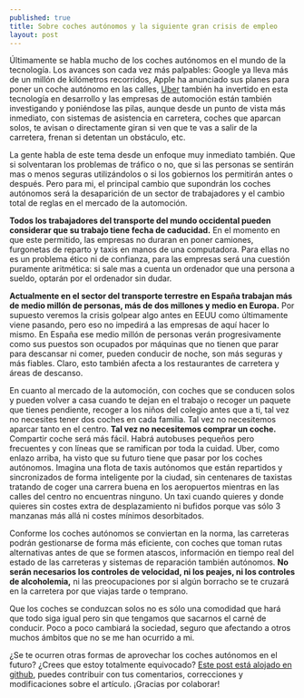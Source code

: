```yaml
---
published: true
title: Sobre coches autónomos y la siguiente gran crisis de empleo
layout: post
---
```

Últimamente se habla mucho de los coches autónomos en el mundo de la tecnología. Los avances son cada vez más palpables: Google ya lleva más de un millón de kilómetros recorridos, Apple ha anunciado sus planes para poner un coche autónomo en las calles, [Uber](http://www.theguardian.com/technology/2015/feb/03/are-driverless-cars-the-future-of-uber) también ha invertido en esta tecnología en desarrollo y las empresas de automoción están también investigando y poniéndose las pilas, aunque desde un punto de vista más inmediato, con sistemas de asistencia en carretera, coches que aparcan solos, te avisan o directamente giran si ven que te vas a salir de la carretera, frenan si detentan un obstáculo, etc.

La gente habla de este tema desde un enfoque muy inmediato también. Que si solventaran los problemas de tráfico o no, que si las personas se sentirán mas o menos seguras utilizándolos o si los gobiernos los permitirán antes o después. Pero para mi, el principal cambio que supondrán los coches autónomos será la desaparición de un sector de trabajadores y el cambio total de reglas en el mercado de la automoción. 

**Todos los trabajadores del transporte del mundo occidental pueden considerar que su trabajo tiene fecha de caducidad.** En el momento en que este permitido, las empresas no duraran en poner camiones, furgonetas de reparto y taxis en manos de una computadora. Para ellas no es un problema ético ni de confianza, para las empresas será una cuestión puramente aritmética: si sale mas a cuenta un ordenador que una persona a sueldo, optarán por el ordenador sin dudar.

**Actualmente en el sector del transporte terrestre en España trabajan más de medio millón de personas, más de dos millones y medio en Europa.** Por supuesto veremos la crisis golpear algo antes en EEUU como últimamente viene pasando, pero eso no impedirá a las empresas de aquí hacer lo mismo. En España ese medio millón de personas verán progresivamente como sus puestos son ocupados por máquinas que no tienen que parar para descansar ni comer, pueden conducir de noche, son más seguras y más fiables. Claro, esto también afecta a los restaurantes de carretera y áreas de descanso.

En cuanto al mercado de la automoción, con coches que se conducen solos y pueden volver a casa cuando te dejan en el trabajo o recoger un paquete que tienes pendiente, recoger a los niños del colegio antes que a ti, tal vez no necesites tener dos coches en cada familia. Tal vez no necesitemos aparcar tanto en el centro. **Tal vez no necesitemos comprar un coche.** Compartir coche será más fácil. Habrá autobuses pequeños pero frecuentes y con líneas que se ramifican por toda la cuidad. Uber, como enlazo arriba, ha visto que su futuro tiene que pasar por los coches autónomos. Imagina una flota de taxis autónomos que están repartidos y sincronizados de forma inteligente por la ciudad, sin centenares de taxistas tratando de coger una carrera buena en los aeropuertos mientras en las calles del centro no encuentras ninguno. Un taxi cuando quieres y donde quieres sin costes extra de desplazamiento ni bufidos porque vas sólo 3 manzanas más allá ni costes mínimos desorbitados.

Conforme los coches autónomos se conviertan en la norma, las carreteras podrán gestionarse de forma más eficiente, con coches que toman rutas alternativas antes de que se formen atascos, información en tiempo real del estado de las carreteras y sistemas de reparación también autónomos. **No serán necesarios los controles de velocidad, ni los peajes, ni los controles de alcoholemia,** ni las preocupaciones por si algún borracho se te cruzará en la carretera por que viajas tarde o temprano.  

Que los coches se conduzcan solos no es sólo una comodidad que hará que todo siga igual pero sin que tengamos que sacarnos el carné de conducir. Poco a poco cambiará la sociedad, seguro que afectando a otros muchos ámbitos que no se me han ocurrido a mi.

¿Se te ocurren otras formas de aprovechar los coches autónomos en el futuro? ¿Crees que estoy totalmente equivocado? [Este post está alojado en github](https://github.com/juanmirod/juanmirod.github.io/blob/master/_posts/2015-10-16-sobre-coches-aut-nomos-y-la-siguiente-gran-crisis-de-empleo.markdown), puedes contribuir con tus comentarios, correcciones y modificaciones sobre el artículo. ¡Gracias por colaborar!